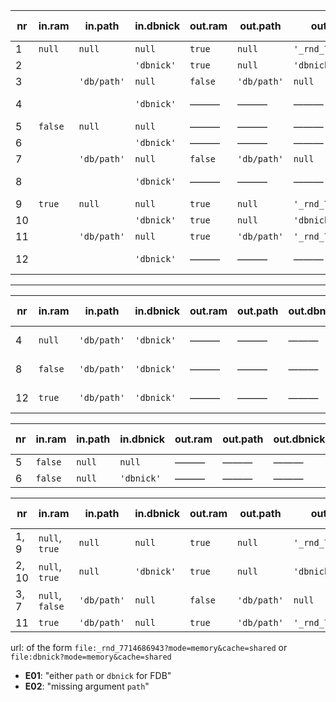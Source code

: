 


|  nr |  in.ram |   in.path   | in.dbnick  | out.ram |   out.path  |      out.dbnick     | out.persistency | out.error | same as  |
| --- | ------- | ----------- | ---------- | ------- | ----------- | ------------------- | --------------- | --------- | -------- |
|   1 | `null`  | `null`      | `null`     | `true`  | `null`      | `'_rnd_7714686943'` | none            | ———       | 1, 9     |
|   2 |         |             | `'dbnick'` | `true`  | `null`      | `'dbnick'`          | none            | ———       | 2, 10    |
|   3 |         | `'db/path'` | `null`     | `false` | `'db/path'` | `null`              | continuous      | ———       | 3, 7     |
|   4 |         |             | `'dbnick'` | ———     | ———         | ———                 | ———             | **E01**   | 4, 8, 12 |
|   5 | `false` | `null`      | `null`     | ———     | ———         | ———                 | ———             | **E02**   | 5, 6     |
|   6 |         |             | `'dbnick'` | ———     | ———         | ———                 | ———             | **E02**   | 5, 6     |
|   7 |         | `'db/path'` | `null`     | `false` | `'db/path'` | `null`              | continuous      | ———       | 3, 7     |
|   8 |         |             | `'dbnick'` | ———     | ———         | ———                 | ———             | **E01**   | 4, 8, 12 |
|   9 | `true`  | `null`      | `null`     | `true`  | `null`      | `'_rnd_7714686943'` | none            | ———       | 1, 9     |
|  10 |         |             | `'dbnick'` | `true`  | `null`      | `'dbnick'`          | none            | ———       | 2, 10    |
|  11 |         | `'db/path'` | `null`     | `true`  | `'db/path'` | `'_rnd_7714686943'` | eventual        | ———       | ———      |
|  12 |         |             | `'dbnick'` | ———     | ———         | ———                 | none            | **E01**   | 4, 8, 12 |

-----------------------

|  nr |  in.ram |   in.path   | in.dbnick  | out.ram | out.path | out.dbnick | out.persistency | out.error | same as  |
| --- | ------- | ----------- | ---------- | ------- | -------- | ---------- | --------------- | --------- | -------- |
|   4 | `null`  | `'db/path'` | `'dbnick'` | ———     | ———      | ———        | ———             | **E01**   | 4, 8, 12 |
|   8 | `false` | `'db/path'` | `'dbnick'` | ———     | ———      | ———        | ———             | **E01**   | 4, 8, 12 |
|  12 | `true`  | `'db/path'` | `'dbnick'` | ———     | ———      | ———        | ———             | **E01**   | 4, 8, 12 |


|  nr |  in.ram | in.path | in.dbnick  | out.ram | out.path | out.dbnick | out.persistency | out.error | same as |
| --- | ------- | ------- | ---------- | ------- | -------- | ---------- | --------------- | --------- | ------- |
|   5 | `false` | `null`  | `null`     | ———     | ———      | ———        | ———             | **E02**   | 5, 6    |
|   6 | `false` | `null`  | `'dbnick'` | ———     | ———      | ———        | ———             | **E02**   | 5, 6    |


|   nr  |      in.ram     |   in.path   | in.dbnick  | out.ram |   out.path  |      out.dbnick     | out.persistency | out.error | same as |
| ----- | --------------- | ----------- | ---------- | ------- | ----------- | ------------------- | --------------- | --------- | ------- |
| 1, 9  | `null`, `true`  | `null`      | `null`     | `true`  | `null`      | `'_rnd_7714686943'` | none            | ———       | 1, 9    |
| 2, 10 | `null`, `true`  | `null`      | `'dbnick'` | `true`  | `null`      | `'dbnick'`          | none            | ———       | 2, 10   |
| 3, 7  | `null`, `false` | `'db/path'` | `null`     | `false` | `'db/path'` | `null`              | continuous      | ———       | 3, 7    |
| 11    | `true`          | `'db/path'` | `null`     | `true`  | `'db/path'` | `'_rnd_7714686943'` | eventual        | ———       | ———     |


url: of the form `file:_rnd_7714686943?mode=memory&cache=shared` or `file:dbnick?mode=memory&cache=shared`

* **E01**: "either `path` or `dbnick` for FDB"
* **E02**: "missing argument `path`"


